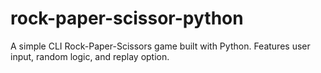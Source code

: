 # rock-paper-scissor-python
A simple CLI Rock-Paper-Scissors game built with Python. Features user input, random logic, and replay option.
